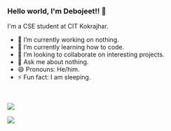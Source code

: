 ### Hello world, I'm Debojeet!! 👋

I'm a CSE student at CIT Kokrajhar.

- 🔭 I’m currently working on nothing.
- 🌱 I’m currently learning how to code.
- 👯 I’m looking to collaborate on interesting projects.
- 💬 Ask me about nothing.
- 😄 Pronouns: He/him.
- ⚡ Fun fact: I am sleeping.

<br>
<p align="left">
 <img align="left" src="https://github-readme-stats.vercel.app/api/top-langs/?username=rickydebojeet&theme=tokyonight&layout=compact" />
</p>
<br>
<p align="left">
 <img align="left" src="https://github-readme-stats.vercel.app/api?username=rickydebojeet&count_private=true&show_icons=true&theme=tokyonight"/>
</p>
